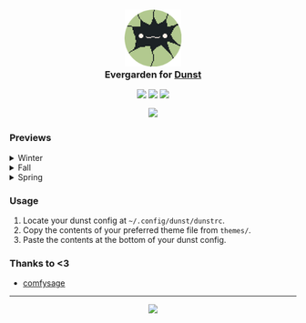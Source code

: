 <h3 align="center">
	<img src="https://github.com/everviolet/.github/raw/main/assets/logo-circle.png" width="100" alt="Logo"/><br/>
	Evergarden for <a href="https://github.com/dunst-project/dunst">Dunst</a>
</h3>

<p align="center">
	<a href="https://github.com/everviolet/dunst/stargazers"><img src="https://img.shields.io/github/stars/everviolet/dunst?style=for-the-badge&colorA=313B40&colorB=DBBC7F"></a>
	<a href="https://github.com/everviolet/dunst/issues"><img src="https://img.shields.io/github/issues/everviolet/dunst?style=for-the-badge&colorA=313B40&colorB=E69875"></a>
	<a href="https://github.com/everviolet/dunst/contributors"><img src="https://img.shields.io/github/contributors/everviolet/dunst?style=for-the-badge&colorA=313B40&colorB=97C9C3"></a>
</p>

<p align="center">
	<img src="https://raw.githubusercontent.com/everviolet/dunst/main/assets/previews/preview.webp"/>
</p>

### Previews

<details>
<summary>Winter</summary>
<img src="https://raw.githubusercontent.com/everviolet/dunst/main/assets/previews/winter.webp"/>
</details>
<details>
<summary>Fall</summary>
<img src="https://raw.githubusercontent.com/everviolet/dunst/main/assets/previews/fall.webp"/>
</details>
<details>
<summary>Spring</summary>
<img src="https://raw.githubusercontent.com/everviolet/dunst/main/assets/previews/spring.webp"/>
</details>

### Usage

1. Locate your dunst config at `~/.config/dunst/dunstrc`.
1. Copy the contents of your preferred theme file from `themes/`.
1. Paste the contents at the bottom of your dunst config.

### Thanks to <3

- [comfysage](https://github.com/comfysage)

<hr>

<p align="center">
	<a href="https://github.com/comfysage/evergarden/blob/mega/LICENSE"><img src="https://img.shields.io/static/v1.svg?style=for-the-badge&label=LICENSE&message=GPL3&colorA=313B40&colorB=9BB5CF"/></a>
</p>
